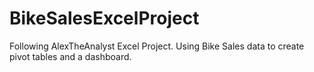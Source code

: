 # BikeSalesExcelProject
Following AlexTheAnalyst Excel Project. Using Bike Sales data to create pivot tables and a dashboard.
